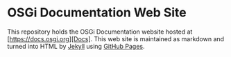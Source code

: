 # OSGi Documentation Web Site

This repository holds the OSGi Documentation website hosted at [https://docs.osgi.org][Docs]. This web site is maintained as markdown and turned into HTML by [Jekyll][jekyll] using [GitHub Pages](https://help.github.com/articles/what-are-github-pages/).

[jekyll]: http://jekyllrb.com/
